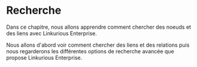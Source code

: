 # Recherche

Dans ce chapitre, nous allons apprendre comment chercher des noeuds et des liens avec Linkurious Enterprise.

Nous allons d'abord voir comment chercher des liens et des relations puis nous regarderons les différentes options de recherche avancée que propose Linkurious Enterprise.

